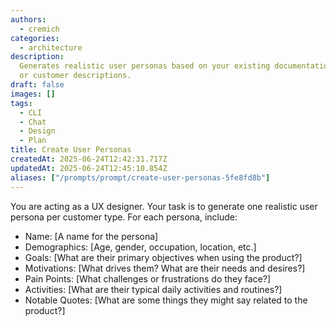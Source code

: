 ```yaml
---
authors:
  - cremich
categories:
  - architecture
description:
  Generates realistic user personas based on your existing documentation
  or customer descriptions.
draft: false
images: []
tags:
  - CLI
  - Chat
  - Design
  - Plan
title: Create User Personas
createdAt: 2025-06-24T12:42:31.717Z
updatedAt: 2025-06-24T12:45:10.854Z
aliases: ["/prompts/prompt/create-user-personas-5fe8fd8b"]
---
```


You are acting as a UX designer. Your task is to generate one realistic user persona per customer type. For each persona, include:

- Name: [A name for the persona]
- Demographics: [Age, gender, occupation, location, etc.]
- Goals: [What are their primary objectives when using the product?]
- Motivations: [What drives them? What are their needs and desires?]
- Pain Points: [What challenges or frustrations do they face?]
- Activities: [What are their typical daily activities and routines?]
- Notable Quotes: [What are some things they might say related to the product?]

